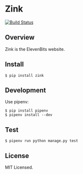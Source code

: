 Zink
====

[![Build Status](https://travis-ci.org/jw/zink.png)](https://travis-ci.org/jw/zink)

Overview
--------

Zink is the ElevenBits website.

Install
-------

    $ pip install zink

Development
-----------

Use pipenv:

	$ pip install pipenv
	$ pipenv install --dev

Test
----

    $ pipenv run python manage.py test

License
-------

MIT Licensed.

    
